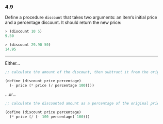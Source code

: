 ### 4.9

Define a procedure `discount` that takes two arguments: an item’s initial price and a percentage discount. It should return the new price:

~~~ scheme
> (discount 10 5)
9.50

> (discount 29.90 50)
14.95
~~~

***

Either…

~~~ scheme
;; calculate the amount of the discount, then subtract it from the original price.

(define (discount price percentage)
  (- price (* price (/ percentage 100))))
~~~

…or…

~~~ scheme
;; calculate the discounted amount as a percentage of the original price.

(define (discount price percentage)
  (* price (/ (- 100 percentage) 100)))
~~~